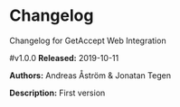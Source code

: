# Changelog

Changelog for GetAccept Web Integration

#v1.0.0
**Released:** 2019-10-11

**Authors:** Andreas Åström & Jonatan Tegen

**Description:** First version
